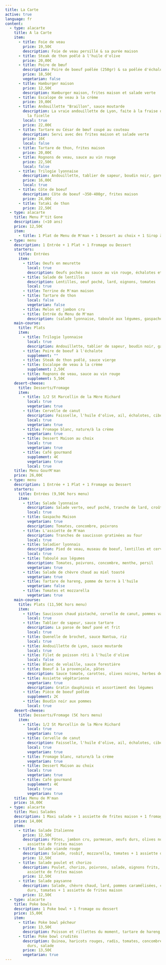 ```yaml
---
title: La Carte
active: true
language: fr
content:
  - type: alacarte
    title: A la Carte
    item:
      - title: Foie de veau
        price: 19,50€
        description: Foie de veau persillé & sa purée maison
      - title: Steak de thon poêlé à l'huile d'olive
        price: 20,00€
      - title: Poire de bœuf
        description: Poire de boeuf poêlée (250gr) & sa poêlée d'échalotes
        price: 18,50€
        vegetarian: false
      - title: Hamburger maison
        price: 12,50€
        description: Hamburger maison, frites maison et salade verte
      - title: Escalope de veau à la crème
        price: 19,00€
      - title: Andouillette "Braillon", sauce moutarde
        description: La vraie andouillette de Lyon, faite à la fraise de veau et tirée à
          la ficelle
        local: true
        price: 22,00€
      - title: Tartare ou César de bœuf coupé au couteau
        description: Servi avec des frites maison et salade verte
        price: 16€
        local: false
      - title: Tartare de thon, frites maison
        price: 20,00€
      - title: Rognons de veau, sauce au vin rouge
        price: 22,50€
        local: false
      - title: Trilogie lyonnaise
        description: Andouillette, tablier de sapeur, boudin noir, garniture
        price: 16,00€
        local: true
      - title: Côte de boeuf
        description: Côte de boeuf ~350-400gr, frites maison
        price: 24,00€
      - title: Tataki de thon
        price: 22,50€
  - type: alacarte
    title: Menu P'tit Gone
    description: (<10 ans)
    price: 12,50€
    item:
      - title: 1 Plat de Menu de M'man + 1 Dessert au choix + 1 Sirop à l'eau
  - type: menu
    description: 1 Entrée + 1 Plat + 1 Fromage ou Dessert
    starters:
      title: Entrées
      item:
        - title: Oeufs en meurette
          local: true
          description: Oeufs pochés au sauce au vin rouge, échalotes et champignons
        - title: Salade de lentilles
          description: Lentilles, oeuf poché, lard, oignons, tomates
          local: true
        - title: Terrine de M'man maison
        - title: Tartare de thon
          local: false
          vegetarian: false
        - title: Melon et jambon cru
        - title: Entrée du Menu de M'man
          description: (salade lyonnaise, taboulé aux légumes, gaspacho,..)
    main-course:
      title: Plats
      item:
        - title: Trilogie lyonnaise
          local: true
          description: Andouillette, tablier de sapeur, boudin noir, garniture
        - title: Poire de boeuf à l'échalote
          supplement: ""
        - title: Steak de thon poêlé, sauce vierge
        - title: Escalope de veau à la crème
          supplement: 2,50€
        - title: Rognons de veau, sauce au vin rouge
          supplement: 5,50€
    desert-cheese:
      title: Desserts/Fromage
      item:
        - title: 1/2 St Marcellin de la Mère Richard
          local: true
          vegetarian: true
        - title: Cervelle de canut
          description: Faisselle, l'huile d'olive, ail, échalotes, ciboulette
          local: true
          vegetarian: true
        - title: Fromage blanc, nature/à la crème
          vegetarian: true
        - title: Dessert Maison au choix
          local: true
          vegetarian: true
        - title: Café gourmand
          supplement: 4€
          vegetarian: true
          local: true
    title: Menu GourM'man
    price: 26,00€
  - type: menu
    description: 1 Entrée + 1 Plat + 1 Fromage ou Dessert
    starters:
      title: Entrées (9,50€ hors menu)
      item:
        - title: Salade lyonnaise
          description: Salade verte, oeuf poché, tranche de lard, croûtons
          local: true
        - title: Gaspacho Maison
          vegetarian: true
          description: Tomates, concombre, poivrons
        - title: L'assiette de M'man
          description: Tranches de saucisson gratinées au four
          local: true
        - title: Saladier lyonnais
          description: Pied de veau, museau de boeuf, lentilles et cervelas
          local: true
        - title: Taboulé aux légumes
          description: Tomates, poivrons, concombre, menthe, persil
          vegetarian: true
        - title: Salade de chèvre chaud au miel toasté
          vegetarian: true
        - title: Tartare de hareng, pomme de terre à l'huile
          vegetarian: false
        - title: Tomates et mozzarella
          vegetarian: true
    main-course:
      title: Plats (11,50€ hors menu)
      item:
        - title: Saucisson chaud pistaché, cervelle de canut, pommes vapeurs
          local: true
        - title: Tablier de sapeur, sauce tartare
          description: La panse de bœuf pané et frit
          local: true
        - title: Quenelle de brochet, sauce Nantua, riz
          local: true
        - title: Andouillette de Lyon, sauce moutarde
          local: true
        - title: Filet de poisson rôti à l'huile d'olive
          local: false
        - title: Blanc de volaille, sauce forestière
        - title: Boeuf à la provençale, pâtes
          description: Sauce tomate, carottes, olives noires, herbes de Provence
        - title: Assiette végétarienne
          vegetarian: true
          description: Gratin dauphinois et assortiment des légumes
        - title: Pièce de boeuf poêlée
          supplement: 2€
        - title: Boudin noir aux pommes
          local: true
    desert-cheese:
      title: Desserts/Fromage (5€ hors menu)
      item:
        - title: 1/2 St Marcellin de la Mère Richard
          local: true
          vegetarian: true
        - title: Cervelle de canut
          description: Faisselle, l'huile d'olive, ail, échalotes, ciboulette
          local: true
          vegetarian: true
        - title: Fromage blanc, nature/à la crème
          vegetarian: true
        - title: Dessert Maison au choix
          local: true
          vegetarian: true
        - title: Café gourmand
          supplement: 4€
          local: true
          vegetarian: true
    title: Menu de M'man
    price: 16,00€
  - type: alacarte
    title: Maxi Salades
    description: 1 Maxi salade + 1 assiette de frites maison + 1 fromage ou dessert
    price: 14,00€
    item:
      - title: Salade Italienne
        price: 12,50€
        description: Pâtes, jambon cru, parmesan, oeufs durs, olives noires, tomates + 1
          assiette de frites maison
      - title: Salade viande rouge
        description: Salade, rosbif, mozzarella, tomates + 1 assiette de frites maison
        price: 12,50€
      - title: Salade poulet et chorizo
        description: Poulet, chorizo, poivrons, salade, oignons frits, oeufs durs + 1
          assiette de frites maison
        price: 12,50€
      - title: Salade paysanne
        description: Salade, chèvre chaud, lard, pommes caramélisées, croûtons, oeufs
          durs, tomates + 1 assiette de frites maison
        price: 12,50€
  - type: alacarte
    title: Poke bowls
    description: 1 Poke bowl + 1 fromage ou dessert
    price: 15,00€
    item:
      - title: Poke bowl pêcheur
        price: 13,50€
        description: Poisson et rillettes du moment, tartare de hareng, tomates, citron, riz
      - title: Poke bowl crudités
        description: Quinoa, haricots rouges, radis, tomates, concombre, carottes, oeufs
          durs, salade
        price: 13,50€
        vegetarian: true
---
```

